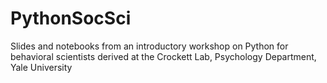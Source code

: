 # PythonSocSci
Slides and notebooks from an introductory workshop on Python for behavioral scientists derived at the Crockett Lab, Psychology Department, Yale University
